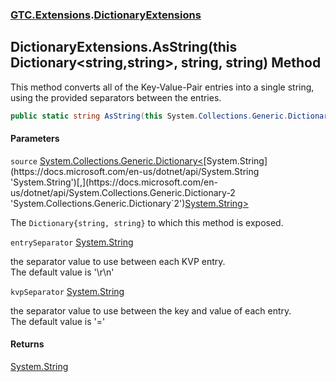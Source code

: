 ### [GTC.Extensions](GTC.Extensions.md 'GTC.Extensions').[DictionaryExtensions](GTC.Extensions.DictionaryExtensions.md 'GTC.Extensions.DictionaryExtensions')

## DictionaryExtensions.AsString(this Dictionary<string,string>, string, string) Method

This method converts all of the Key-Value-Pair entries into a single string,  
using the provided separators between the entries.

```csharp
public static string AsString(this System.Collections.Generic.Dictionary<string,string> source, string entrySeparator="\r\n", string kvpSeparator="=");
```
#### Parameters

<a name='GTC.Extensions.DictionaryExtensions.AsString(thisSystem.Collections.Generic.Dictionary_string,string_,string,string).source'></a>

`source` [System.Collections.Generic.Dictionary&lt;](https://docs.microsoft.com/en-us/dotnet/api/System.Collections.Generic.Dictionary-2 'System.Collections.Generic.Dictionary`2')[System.String](https://docs.microsoft.com/en-us/dotnet/api/System.String 'System.String')[,](https://docs.microsoft.com/en-us/dotnet/api/System.Collections.Generic.Dictionary-2 'System.Collections.Generic.Dictionary`2')[System.String](https://docs.microsoft.com/en-us/dotnet/api/System.String 'System.String')[&gt;](https://docs.microsoft.com/en-us/dotnet/api/System.Collections.Generic.Dictionary-2 'System.Collections.Generic.Dictionary`2')

The `Dictionary{string, string}` to which this method is exposed.

<a name='GTC.Extensions.DictionaryExtensions.AsString(thisSystem.Collections.Generic.Dictionary_string,string_,string,string).entrySeparator'></a>

`entrySeparator` [System.String](https://docs.microsoft.com/en-us/dotnet/api/System.String 'System.String')

the separator value to use between each KVP entry.  
            The default value is '\r\n'

<a name='GTC.Extensions.DictionaryExtensions.AsString(thisSystem.Collections.Generic.Dictionary_string,string_,string,string).kvpSeparator'></a>

`kvpSeparator` [System.String](https://docs.microsoft.com/en-us/dotnet/api/System.String 'System.String')

the separator value to use between the key and value of each entry.  
            The default value is '='

#### Returns
[System.String](https://docs.microsoft.com/en-us/dotnet/api/System.String 'System.String')